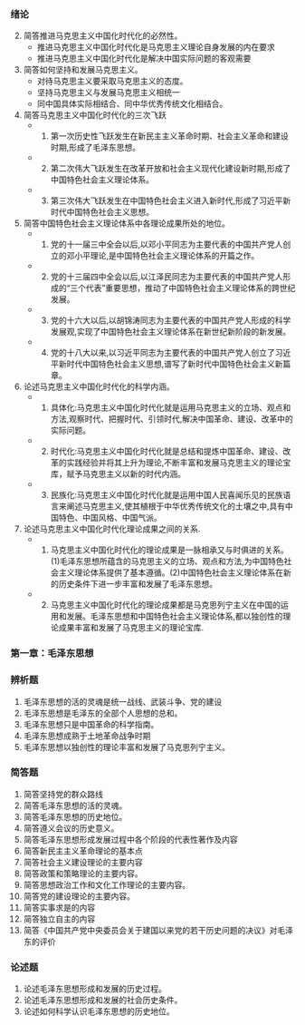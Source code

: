 ### 绪论

2. 简答推进马克思主义中国化时代化的必然性。
   - 推进马克思主义中国化时代化是马克思主义理论自身发展的内在要求
   - 推进马克思主义中国化时代化是解决中国实际问题的客观需要
3. 简答如何坚持和发展马克思主义。
   - 对待马克思主义要采取马克思主义的态度。
   - 坚持马克思主义与发展马克思主义相统一
   - 同中国具体实际相结合、同中华优秀传统文化相结合。
4. 简答马克思主义中国化时代化的三次飞跃
   - 1. 第一次历史性飞跃发生在新民主主义革命时期、社会主义革命和建设时期,形成了毛泽东思想。
   - 2. 第二次伟大飞跃发生在改革开放和社会主义现代化建设新时期,形成了中国特色社会主义理论体系。
   - 3. 第三次伟大飞跃发生在中国特色社会主义进入新时代,形成了习近平新时代中国特色社会主义思想。
5. 简答中国特色社会主义理论体系中各理论成果所处的地位。
   - 1. 党的十一届三中全会以后,以邓小平同志为主要代表的中国共产党人创立的邓小平理论,是中国特色社会主义理论体系的开篇之作。
   - 2. 党的十三届四中全会以后,以江泽民同志为主要代表的中国共产党人形成的“三个代表”重要思想，推动了中国特色社会主义理论体系的跨世纪发展。
   - 3. 党的十六大以后,以胡锦涛同志为主要代表的中国共产党人形成的科学发展观,实现了中国特色社会主义理论体系在新世纪新阶段的新发展。
   - 4. 党的十八大以来,以习近平同志为主要代表的中国共产党人创立了习近平新时代中国特色社会主义思想,谱写了新时代中国特色社会主义新篇章。
6. 论述马克思主义中国化时代化的科学内涵。
   - 1. 具体化:马克思主义中国化时代化就是运用马克思主义的立场、观点和方法,观察时代、把握时代、引领时代,解决中国革命、建设、改革中的实际问题。
   - 2. 时代化:马克思主义中国化时代化就是总结和提炼中国革命、建设、改革的实践经验并将其上升为理论,不断丰富和发展马克思主义的理论宝库，赋予马克思主义以新的时代内涵。
   - 3. 民族化:马克思主义中国化时代化就是运用中国人民喜闻乐见的民族语言来阐述马克思主义,使其植根于中华优秀传统文化的土壤之中,具有中国特色、中国风格、中国气派。
7. 论述马克思主义中国化时代化理论成果之间的关系.
   - 1. 马克思主义中国化时代化的理论成果是一脉相承又与时俱进的关系。(1)毛泽东思想所蕴含的马克思主义的立场、观点和方法,为中国特色社会主义理论体系提供了基本遵循。(2)中国特色社会主义理论体系在新的历史条件下进一步丰富和发展了毛泽东思想。
   - 2. 马克思主义中国化时代化的理论成果都是马克思列宁主义在中国的运用和发展。毛泽东思想和中国特色社会主义理论体系,都以独创性的理论成果丰富和发展了马克思主义的理论宝库.

### 第一章：毛泽东思想

### 辨析题

1. 毛泽东思想的活的灵魂是统一战线、武装斗争、党的建设
2. 毛泽东思想是毛泽东的全部个人思想的总和。
3. 毛泽东思想只是中国革命的科学指南。
4. 毛泽东思想成熟于土地革命战争时期
5. 毛泽东思想以独创性的理论丰富和发展了马克思列宁主义。

### 简答题

1. 简答坚持党的群众路线
2. 简答毛泽东思想的活的灵魂。
3. 简答毛泽东思想的历史地位。
4. 简答遵义会议的历史意义。
5. 简答毛泽东思想形成发展过程中各个阶段的代表性著作及内容
6. 简答新民主主义革命理论的基本点
7. 简答社会主义建设理论的主要内容
8. 简答政策和策略理论的主要内容。
9. 简答思想政治工作和文化工作理论的主要内容。
10. 简答党的建设理论的主要内容。
11. 简答实事求是的内容
12. 简答独立自主的内容
13. 简答《中国共产党中央委员会关于建国以来党的若干历史问题的决议》对毛泽东的评价

### 论述题

1. 论述毛泽东思想形成和发展的历史过程。
2. 论述毛泽东思想形成和发展的社会历史条件。
3. 论述如何科学认识毛泽东思想的历史地位。
